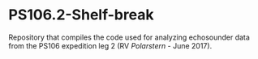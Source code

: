 # PS106.2-Shelf-break
Repository that compiles the code used for analyzing echosounder data from the PS106 expedition leg 2 (RV _Polarstern_ - June 2017).
